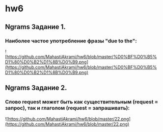 # hw6
## Ngrams Задание 1.

### Наиболее частое употребление фразы "due to the":
![https://github.com/MahastiAkrami/hw6/blob/master/%D0%BF%D0%B5%D1%80%D0%B2%D1%8B%D0%B9.png](https://github.com/MahastiAkrami/hw6/blob/master/%D0%BF%D0%B5%D1%80%D0%B2%D1%8B%D0%B9.png)
## Ngrams Задание 2. 

### Слово request может быть как существительным (request = запрос), так и глаголом (request = запрашивать):
![https://github.com/MahastiAkrami/hw6/blob/master/22.png](https://github.com/MahastiAkrami/hw6/blob/master/22.png)

